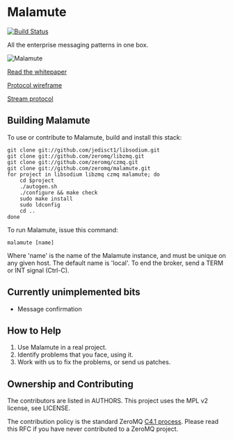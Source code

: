 # Malamute

[![Build Status](https://travis-ci.org/zeromq/malamute.svg?branch=master)](https://travis-ci.org/zeromq/malamute)

All the enterprise messaging patterns in one box.

![Malamute](https://github.com/malamute/malamute-core/blob/master/malamute.jpg)

[Read the whitepaper](MALAMUTE.md)

[Protocol wireframe](https://github.com/malamute/malamute-core/blob/master/src/mlm_proto.bnf)

[Stream protocol](STREAM.md)

## Building Malamute

To use or contribute to Malamute, build and install this stack:

    git clone git://github.com/jedisct1/libsodium.git
    git clone git://github.com/zeromq/libzmq.git
    git clone git://github.com/zeromq/czmq.git
    git clone git://github.com/zeromq/malamute.git
    for project in libsodium libzmq czmq malamute; do
        cd $project
        ./autogen.sh
        ./configure && make check
        sudo make install
        sudo ldconfig
        cd ..
    done

To run Malamute, issue this command:

    malamute [name]

Where 'name' is the name of the Malamute instance, and must be unique on any given host. The default name is 'local'. To end the broker, send a TERM or INT signal (Ctrl-C).

## Currently unimplemented bits

* Message confirmation

## How to Help

1. Use Malamute in a real project.
2. Identify problems that you face, using it.
3. Work with us to fix the problems, or send us patches.

## Ownership and Contributing

The contributors are listed in AUTHORS. This project uses the MPL v2 license, see LICENSE.

The contribution policy is the standard ZeroMQ [C4.1 process](http://rfc.zeromq.org/spec:22). Please read this RFC if you have never contributed to a ZeroMQ project.
